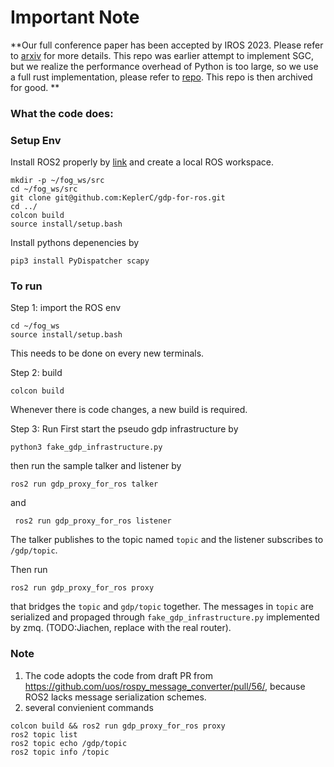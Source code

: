 # Important Note

**Our full conference paper has been accepted by IROS 2023. Please refer to [arxiv](https://arxiv.org/abs/2306.17157) for more details. This repo was earlier attempt to implement SGC, but we realize the performance overhead of Python is too large, so we use a full rust implementation, please refer to [repo](https://github.com/data-capsule/fogros2-sgc/tree/main). This repo is then archived for good. 
**



### What the code does: 


### Setup Env
Install ROS2 properly by [link](
https://docs.ros.org/en/humble/Installation/Ubuntu-Install-Debians.html)
and create a local ROS workspace.
```
mkdir -p ~/fog_ws/src
cd ~/fog_ws/src
git clone git@github.com:KeplerC/gdp-for-ros.git
cd ../
colcon build
source install/setup.bash
```

Install pythons depenencies by
```
pip3 install PyDispatcher scapy
```

### To run 

Step 1: import the ROS env 
```
cd ~/fog_ws
source install/setup.bash
```
This needs to be done on every new terminals.

Step 2: build
```
colcon build
```
Whenever there is code changes, a new build is required.

Step 3: Run
First start the pseudo gdp infrastructure by 
```
python3 fake_gdp_infrastructure.py
```
then run the sample talker and listener by
```
ros2 run gdp_proxy_for_ros talker
```
and
```
 ros2 run gdp_proxy_for_ros listener
```
The talker publishes to the topic named `topic` and the listener subscribes to `/gdp/topic`. 

Then run
```
ros2 run gdp_proxy_for_ros proxy
```
that bridges the `topic` and `gdp/topic` together. The messages in `topic` are serialized and propaged through `fake_gdp_infrastructure.py` implemented by zmq. (TODO:Jiachen, replace with the real router). 

### Note

1. The code adopts the code from draft PR from https://github.com/uos/rospy_message_converter/pull/56/, because ROS2 lacks message serialization schemes. 
2. several convienient commands 
```
colcon build && ros2 run gdp_proxy_for_ros proxy
ros2 topic list
ros2 topic echo /gdp/topic
ros2 topic info /topic
```
